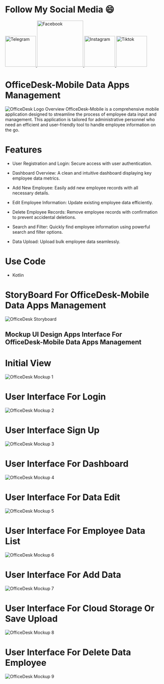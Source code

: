 # Follow My Social Media 😄
<a href="https://t.me/GustyxPower">
  <img src="https://raw.githubusercontent.com/Gustyx-Power/OfficeDesk-MobileAppsManagement/main/telegram.png" alt="Telegram" width="100">
<a href="https://www.facebook.com/profile.php?id=100069495283818&mibextid=ZbWKwL">
  <img src="https://raw.githubusercontent.com/Gustyx-Power/OfficeDesk-MobileAppsManagement/main/facebook.png" alt="Facebook" width="150">
<a href="https://www.instagram.com/gustyxpower_/profilecard/?igsh=MXY0amVlYjRmNXhndQ==">
  <img src="https://raw.githubusercontent.com/Gustyx-Power/OfficeDesk-MobileAppsManagement/main/instagram.png" alt="Instagram" width="100">
<a href="https://www.tiktok.com/@gustyxpower?_t=8raYQcKfl2Y&_r=1">
  <img src="https://raw.githubusercontent.com/Gustyx-Power/OfficeDesk-MobileAppsManagement/main/tiktok.png" alt="Tiktok" width="100">
  </a>
  
# OfficeDesk-Mobile Data Apps Management
![OfficeDesk Logo](logo-officedesk.png)
Overview
OfficeDesk-Mobile is a comprehensive mobile application designed to streamline the process of employee data input and management. This application is tailored for administrative personnel who need an efficient and user-friendly tool to handle employee information on the go.
# Features
- User Registration and Login: Secure access with user authentication.

- Dashboard Overview: A clean and intuitive dashboard displaying key employee data metrics.

- Add New Employee: Easily add new employee records with all necessary details.

- Edit Employee Information: Update existing employee data efficiently.

- Delete Employee Records: Remove employee records with confirmation to prevent accidental deletions.

- Search and Filter: Quickly find employee information using powerful search and filter options.

- Data Upload: Upload bulk employee data seamlessly.
# Use Code
- Kotlin
# StoryBoard For OfficeDesk-Mobile Data Apps Management
![OfficeDesk Storyboard](image-storyboard-officedesk.jpg)


## Mockup UI Design Apps Interface For OfficeDesk-Mobile Data Apps Management

# Initial View
![OfficeDesk Mockup 1](Mockup/InitialView.jpg)
# User Interface For Login
![OfficeDesk Mockup 2](Mockup/HomeLogin.jpg)
# User Interface Sign Up
![OfficeDesk Mockup 3](Mockup/SignUP.jpg)
# User Interface For Dashboard
![OfficeDesk Mockup 4](Mockup/Dashboard.jpg)
# User Interface For Data Edit
![OfficeDesk Mockup 5](Mockup/DataEmployeeEdit.jpg)
# User Interface For Employee Data List
![OfficeDesk Mockup 6](Mockup/EmployeeDataList.jpg)
# User Interface For Add Data
![OfficeDesk Mockup 7](Mockup/AddData.jpg)
# User Interface For Cloud Storage Or Save Upload
![OfficeDesk Mockup 8](Mockup/UploadMenu.jpg)
# User Interface For Delete Data Employee
![OfficeDesk Mockup 9](Mockup/DeleteData.jpg)



